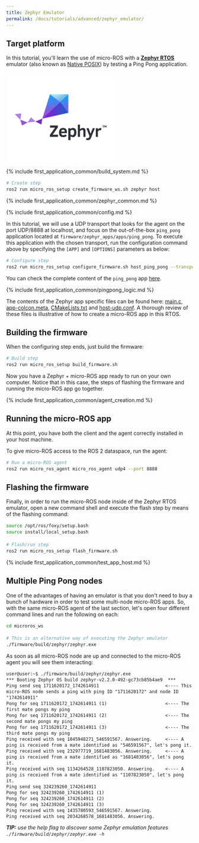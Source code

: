 ```yaml
---
title: Zephyr Emulator
permalink: /docs/tutorials/advanced/zephyr_emulator/
---
```


## Target platform

In this tutorial, you'll learn the use of micro-ROS with a **[Zephyr RTOS](https://www.zephyrproject.org/)**
emulator (also known as [Native POSIX](https://docs.zephyrproject.org/latest/boards/posix/native_posix/doc/index.html))
by testing a Ping Pong application.

<div>
<img  width="300" style="padding-right: 25px;" src="imgs/4.jpg">
</div>

{% include first_application_common/build_system.md %}

```bash
# Create step
ros2 run micro_ros_setup create_firmware_ws.sh zephyr host
```

{% include first_application_common/zephyr_common.md %}

{% include first_application_common/config.md %}

In this tutorial, we will use a UDP transport that looks for the agent on the port UDP/8888 at localhost, and focus on
the out-of-the-box `ping_pong` application located at `firmware/zephyr_apps/apps/ping_pong`.
To execute this application with the chosen transport, run the configuration command above by specifying the `[APP]`
and `[OPTIONS]` parameters as below:

```bash
# Configure step
ros2 run micro_ros_setup configure_firmware.sh host_ping_pong --transport udp --ip 127.0.0.1 --port 8888
```

You can check the complete content of the `ping_pong` app
[here](https://github.com/micro-ROS/zephyr_apps/tree/foxy/nuttx_apps/ping_pong).

{% include first_application_common/pingpong_logic.md %}

The contents of the Zephyr app specific files can be found here:
[main.c](https://github.com/micro-ROS/zephyr_apps/blob/foxy/nuttx_apps/ping_pong/src/main.c),
[app-colcon.meta](https://github.com/micro-ROS/zephyr_apps/blob/foxy/nuttx_apps/ping_pong/app-colcon.meta),
[CMakeLists.txt](https://github.com/micro-ROS/zephyr_apps/blob/foxy/nuttx_apps/ping_pong/CMakeLists.txt)
and [host-udp.conf](https://github.com/micro-ROS/zephyr_apps/blob/foxy/nuttx_apps/ping_pong/host-udp.conf).
A thorough review of these files is illustrative of how to create a micro-ROS app in this RTOS.

## Building the firmware

When the configuring step ends, just build the firmware:

```bash
# Build step
ros2 run micro_ros_setup build_firmware.sh
```

Now you have a Zephyr + micro-ROS app ready to run on your own computer.
Notice that in this case, the steps of flashing the firmware and running the micro-ROS app go together.

{% include first_application_common/agent_creation.md %}

## Running the micro-ROS app

At this point, you have both the client and the agent correctly installed in your host machine.

To give micro-ROS access to the ROS 2 dataspace, run the agent:

```bash
# Run a micro-ROS agent
ros2 run micro_ros_agent micro_ros_agent udp4 --port 8888
```

## Flashing the firmware

Finally, in order to run the micro-ROS node inside of the Zephyr RTOS emulator,
open a new command shell and execute the flash step by means of the flashing command:

```bash
source /opt/ros/foxy/setup.bash
source install/local_setup.bash

# Flash/run step
ros2 run micro_ros_setup flash_firmware.sh
```

{% include first_application_common/test_app_host.md %}

## Multiple Ping Pong nodes

One of the advantages of having an emulator is that you don't need to buy a bunch of hardware in order to test some
multi-node micro-ROS apps. So, with the same micro-ROS agent of the last section, let's open four different command
lines and run the following on each:

```bash
cd microros_ws

# This is an alternative way of executing the Zephyr emulator
./firmware/build/zephyr/zephyr.exe
```

As soon as all micro-ROS node are up and connected to the micro-ROS agent you will see them interacting:

```
user@user:~$ ./firmware/build/zephyr/zephyr.exe
*** Booting Zephyr OS build zephyr-v2.2.0-492-gc73cb85b4ae9  ***
Ping send seq 1711620172_1742614911                         <---- This micro-ROS node sends a ping with ping ID "1711620172" and node ID "1742614911"
Pong for seq 1711620172_1742614911 (1)                      <---- The first mate pongs my ping
Pong for seq 1711620172_1742614911 (2)                      <---- The second mate pongs my ping
Pong for seq 1711620172_1742614911 (3)                      <---- The third mate pongs my ping
Ping received with seq 1845948271_546591567. Answering.     <---- A ping is received from a mate identified as "546591567", let's pong it.
Ping received with seq 232977719_1681483056. Answering.     <---- A ping is received from a mate identified as "1681483056", let's pong it.
Ping received with seq 1134264528_1107823050. Answering.    <---- A ping is received from a mate identified as "1107823050", let's pong it.
Ping send seq 324239260_1742614911
Pong for seq 324239260_1742614911 (1)
Pong for seq 324239260_1742614911 (2)
Pong for seq 324239260_1742614911 (3)
Ping received with seq 1435780593_546591567. Answering.
Ping received with seq 2034268578_1681483056. Answering.
```

***TIP:** use the help flag to discover some Zephyr emulation features `./firmware/build/zephyr/zephyr.exe -h`*
